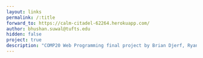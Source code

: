 ```yaml
---
layout: links
permalink: /:title
forward_to: https://calm-citadel-62264.herokuapp.com/
author: bhushan.suwal@tufts.edu
hidden: false
project: true
description: "COMP20 Web Programming final project by Brian Djerf, Ryan Kohl, Jeremy Su, and Bhushan Suwal"
---
```

